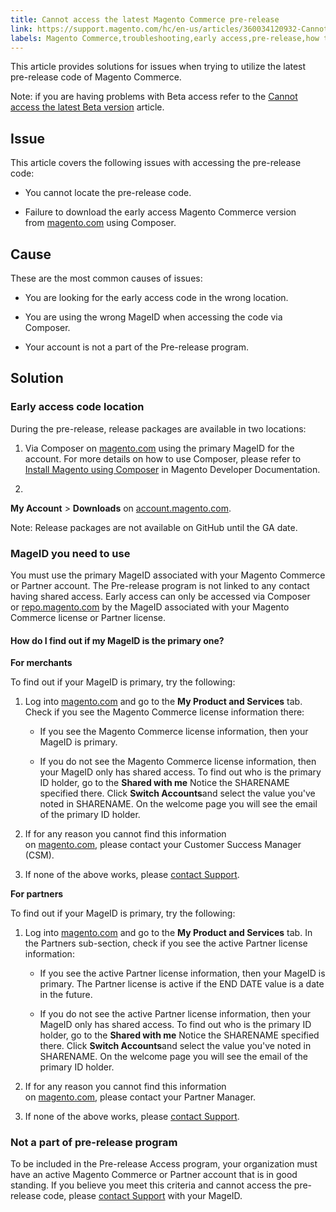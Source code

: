 ```yaml
---
title: Cannot access the latest Magento Commerce pre-release
link: https://support.magento.com/hc/en-us/articles/360034120932-Cannot-access-the-latest-Magento-Commerce-pre-release
labels: Magento Commerce,troubleshooting,early access,pre-release,how to,MageID
---
```


This article provides solutions for issues when trying to utilize the latest pre-release code of Magento Commerce.

Note: if you are having problems with Beta access refer to the [Cannot access the latest Beta version](https://support.magento.com/hc/en-us/articles/360048169471) article.

## Issue

This article covers the following issues with accessing the pre-release code:

* You cannot locate the pre-release code.

* Failure to download the early access Magento Commerce version from [magento.com](https://account.magento.com/customer/account/login) using Composer.

## Cause

These are the most common causes of issues:

* You are looking for the early access code in the wrong location.

* You are using the wrong MageID when accessing the code via Composer.

* Your account is not a part of the Pre-release program.

## Solution

### Early access code location

During the pre-release, release packages are available in two locations:

1. Via Composer on [magento.com](https://repo.magento.com/) using the primary MageID for the account. For more details on how to use Composer, please refer to [Install Magento using Composer](https://devdocs.magento.com/guides/v2.3/install-gde/composer.html) in Magento Developer Documentation.

1. 
**My Account** > **Downloads** on [account.magento.com](https://account.magento.com/customer/account/login).

Note: Release packages are not available on GitHub until the GA date.

### MageID you need to use

You must use the primary MageID associated with your Magento Commerce or Partner account. The Pre-release program is not linked to any contact having shared access. Early access can only be accessed via Composer or [repo.magento.com](https://repo.magento.com/) by the MageID associated with your Magento Commerce license or Partner license.

#### How do I find out if my MageID is the primary one?

**For merchants**

To find out if your MageID is primary, try the following:

1. Log into [magento.com](https://account.magento.com/customer/account/login) and go to the **My Product and Services** tab. Check if you see the Magento Commerce license information there:

	
	* If you see the Magento Commerce license information, then your MageID is primary.
	
	* If you do not see the Magento Commerce license information, then your MageID only has shared access. To find out who is the primary ID holder, go to the **Shared with me** Notice the SHARENAME specified there. Click **Switch Accounts**and select the value you've noted in SHARENAME. On the welcome page you will see the email of the primary ID holder.

1. If for any reason you cannot find this information on [magento.com](https://account.magento.com/customer/account/login), please contact your Customer Success Manager (CSM).

1. If none of the above works, please [contact Support](https://support.magento.com/hc/en-us/articles/360019088251-Submit-a-support-ticket).

**For partners**

To find out if your MageID is primary, try the following:

1. Log into [magento.com](https://account.magento.com/customer/account/login) and go to the **My Product and Services** tab. In the Partners sub-section, check if you see the active Partner license information: 

	
	* If you see the active Partner license information, then your MageID is primary. The Partner license is active if the END DATE value is a date in the future. 
	
	* If you do not see the active Partner license information, then your MageID only has shared access. To find out who is the primary ID holder, go to the **Shared with me** Notice the SHARENAME specified there. Click **Switch Accounts**and select the value you've noted in SHARENAME. On the welcome page you will see the email of the primary ID holder.

1. If for any reason you cannot find this information on [magento.com](https://account.magento.com/customer/account/login), please contact your Partner Manager.

1. If none of the above works, please [сontact Support](https://support.magento.com/hc/en-us/articles/360019088251-Submit-a-support-ticket).

### Not a part of pre-release program

To be included in the Pre-release Access program, your organization must have an active Magento Commerce or Partner account that is in good standing. If you believe you meet this criteria and cannot access the pre-release code, please [contact Support](https://support.magento.com/hc/en-us/articles/360019088251-Submit-a-support-ticket) with your MageID.

